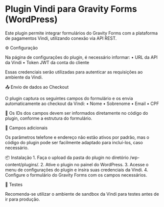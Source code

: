 <h1>Plugin Vindi para Gravity Forms (WordPress)</h1>

Este plugin permite integrar formulários do Gravity Forms com a plataforma de pagamentos Vindi, utilizando conexão via API REST.

⚙️ Configuração

Na página de configurações do plugin, é necessário informar:
	•	URL da API da Vindi
	•	Token JWT da conta do cliente

Essas credenciais serão utilizadas para autenticar as requisições ao ambiente da Vindi.

📤 Envio de dados ao Checkout

O plugin captura os seguintes campos do formulário e os envia automaticamente ao checkout da Vindi:
	•	Nome
	•	Sobrenome
	•	Email
	•	CPF

🔧 Os IDs dos campos devem ser informados diretamente no código do plugin, conforme a estrutura do formulário.

🔄 Campos adicionais

Os parâmetros telefone e endereço não estão ativos por padrão, mas o código do plugin pode ser facilmente adaptado para incluí-los, caso necessário.

📦 Instalação
	1.	Faça o upload da pasta do plugin no diretório /wp-content/plugins/.
	2.	Ative o plugin no painel do WordPress.
	3.	Acesse o menu de configurações do plugin e insira suas credenciais da Vindi.
	4.	Configure o formulário do Gravity Forms com os campos necessários.

🧪 Testes

Recomenda-se utilizar o ambiente de sandbox da Vindi para testes antes de ir para produção.
